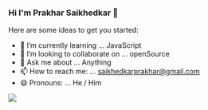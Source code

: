 ### Hi I'm Prakhar Saikhedkar 👋


Here are some ideas to get you started:

- 🌱 I’m currently learning ... JavaScript
- 👯 I’m looking to collaborate on ... openSource
- 💬 Ask me about ... Anything
- 📫 How to reach me: ... saikhedkarprakhar@gmail.com
- 😄 Pronouns: ... He / Him

<img src="https://github-readme-stats.vercel.app/api?username=Prakhar123s&&show_icons=true&title_color=ffffff&icon_color=bb2acf&text_color=daf7dc&bg_color=151515">
